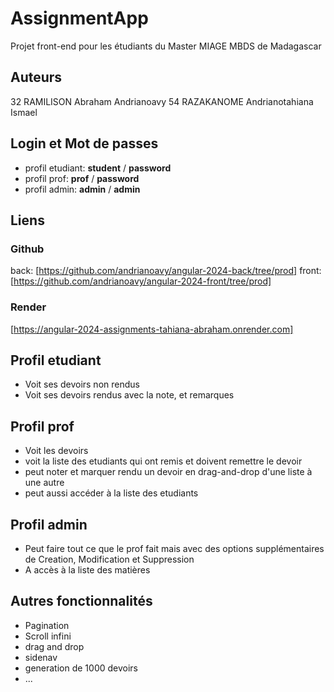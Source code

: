 # AssignmentApp

Projet front-end pour les étudiants du Master MIAGE MBDS de Madagascar

## Auteurs

32 RAMILISON Abraham Andrianoavy
54	RAZAKANOME	Andrianotahiana Ismael

## Login et Mot de passes

- profil etudiant: __student__ / __password__
- profil prof: __prof__ / __password__
- profil admin: __admin__ / __admin__

## Liens

### Github

back: [https://github.com/andrianoavy/angular-2024-back/tree/prod]
front: [https://github.com/andrianoavy/angular-2024-front/tree/prod]

### Render

[https://angular-2024-assignments-tahiana-abraham.onrender.com]

## Profil etudiant

- Voit ses devoirs non rendus
- Voit ses devoirs rendus avec la note, et remarques

## Profil prof

- Voit les devoirs
- voit la liste des etudiants qui ont remis et doivent remettre le devoir
- peut noter et marquer rendu un devoir en drag-and-drop d'une liste à une autre
- peut aussi accéder à la liste des etudiants

## Profil admin

- Peut faire tout ce que le prof fait mais avec des options supplémentaires de Creation, Modification et Suppression
- A accès à la liste des matières

## Autres fonctionnalités

- Pagination
- Scroll infini
- drag and drop
- sidenav
- generation de 1000 devoirs
- ...
